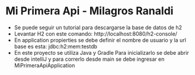 # Mi Primera Api - Milagros Ranaldi
- Se puede seguir un tutorial para descargarse la base de datos de h2
- Levantar H2 con este comando:  http://localhost:8080/h2-console/
- En application propierties se debe definir el nombre de usuario y la url base es esta: jdbc:h2:mem:testdb
- En este proyecto se utiliza Java y Gradle
Para inicializarlo se debe abrir desde intelliJ y para correrlo desde main se debe ingresar en MiPrimeraApiApplication
